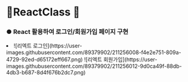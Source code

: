 #  :sunflower:ReactClass :sunflower:

### ● React 활용하여 로그인/회원가입 페이지 구현
<li>
![리엑트 로그인](https://user-images.githubusercontent.com/89379902/211256008-f4e2e751-809a-4729-92ed-d65172eff667.png)
![리엑트 회원가입](https://user-images.githubusercontent.com/89379902/211256012-9d0ca49f-88db-4db3-b687-8d4f676b2dc7.png)
</li>
